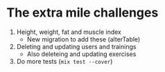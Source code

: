 # The extra mile challenges

1. Height, weight, fat and muscle index
    - New migration to add these (alterTable)
2. Deleting and updating users and trainings
    - Also deleteing and updating exercises
3. Do more tests (`mix test --cover`)